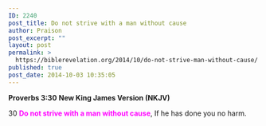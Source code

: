 ```yaml
---
ID: 2240
post_title: Do not strive with a man without cause
author: Praison
post_excerpt: ""
layout: post
permalink: >
  https://biblerevelation.org/2014/10/do-not-strive-man-without-cause/
published: true
post_date: 2014-10-03 10:35:05
---
```

<strong>Proverbs 3:30</strong>
<strong> New King James Version (NKJV)</strong>

30 <span style="color: #ff00ff;"><strong>Do not strive with a man without cause</strong></span>,
If he has done you no harm.